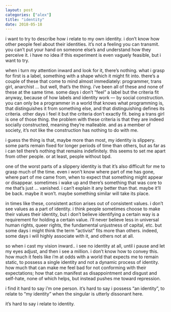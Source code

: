 ```yaml
---
layout: post
categories: ["alex"]
title: "identity"
date: 2018-05-18
---
```


i want to try to describe how i relate to my own identity. i don’t know how other
people feel about their identities. it’s not a feeling you can transmit. you can’t put your hand
on someone else’s and understand how they perceive it. i have no idea if this experiment is
even vaguely feasible, but i want to try.

when i turn my attention inward and look for it, there’s nothing. what i grasp for first
is a label, something with a shape which it might fit into. there’s a couple of these that come
to mind almost immediately: programmer, trans girl, anarchist ... but well, that’s the thing.
i’ve been all of these and none of these at the same time. some days i don’t “feel” a label but
the criteria fit anyway, because of how labels and identity work — by social construction. you
can only be a programmer in a world that knows what programming is, that distinguishes it
from something else, and that distinguishing defines its criteria. other days i feel it but the
criteria don’t exactly fit. being a trans girl is one of those thing. the problem with these
criteria is that they are indeed socially constructed, meaning they’re malleable. and as a
member of society, it’s not like the construction has nothing to do with me.

i guess the thing is that, maybe more than most, my identity is slippery. some parts
remain fixed for longer periods of time than others, but as far as i can tell there’s nothing
that remains indefinitely. this seems to set me apart from other people. or at least, people
without bpd.

one of the worst parts of a slippery identity is that it’s also difficult for me to grasp
much of the time. even i won’t know where part of me has gone, where part of me came
from, when to expect that something might appear or disappear. sometimes i wake up and
there’s something that was core to me that’s just ... vanished. i can’t explain it any better
than that. maybe it’ll be back. maybe it won’t. maybe something similar will take its place.

in times like these, consistent action arises out of consistent values. i don’t see values
as a part of identity. i think people sometimes choose to make their values their identity, but
i don’t believe identifying a certain way is a requirement for holding a certain value. i’ll
never believe less in universal human rights, queer rights, the fundamental unjustness of
capital, etc. but some days i might think the term “activist” fits more than others. indeed,
some days i will highly associate with it, and others not at all.

so when i cast my vision inward.. i see no identity at all, until i pause and let my eyes
adjust, and then i see a million. i don’t know how to convey this. how much it feels like i’m
at odds with a world that expects me to remain static, to possess a single identity and not a
dynamic process of identity. how much that can make me feel bad for not conforming with
their expectations; how that can manifest as disappointment and disgust and self-hate, none
of which helps, but instead pushes me toward repression.

i find it hard to say i’m one person. it’s hard to say i possess “an identity”, to relate to
“my identity” when the singular is utterly dissonant here.

it’s hard to say i relate to identity.
